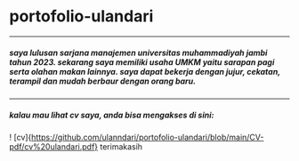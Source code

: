 # portofolio-ulandari
---
##### saya lulusan sarjana manajemen universitas muhammadiyah jambi tahun 2023. sekarang saya memiliki usaha UMKM yaitu sarapan pagi serta olahan makan lainnya. saya dapat bekerja dengan jujur, cekatan, terampil dan mudah berbaur dengan orang baru.
---
##### kalau mau lihat cv saya, anda bisa mengakses di sini:
! [cv]{https://github.com/ulanndari/portofolio-ulandari/blob/main/CV-pdf/cv%20ulandari.pdf} 
terimakasih
